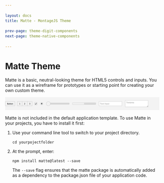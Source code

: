 ```yaml
---

layout: docs
title: Matte - MontageJS Theme

prev-page: theme-digit-components
next-page: theme-native-components

---
```



# Matte Theme

Matte is a basic, neutral-looking theme for HTML5 controls and inputs. You can use it as a wireframe for prototypes or starting point for creating your own custom theme.

![Matte](/images/themes/matte.png)

Matte is not included in the default application template. To use Matte in your projects, you have to install it first:

1. Use your command line tool to switch to your project directory.

    ```
    cd yourpojectfolder
    ```
    
2. At the prompt, enter:

    ```
    npm install matte@latest --save
    ```
    
    The `--save` flag ensures that the matte package is automatically added as a dependency to the package.json file of your application code.